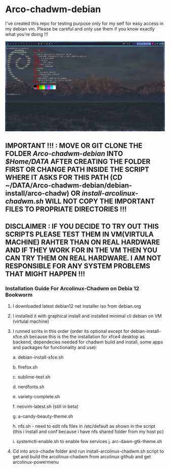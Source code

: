 # Arco-chadwm-debian
I've created this repo for testing purpose only for my self for easy access in my debian vm. 
Please be careful and only use them if you know exactly what you're doing !!!

![image](https://github.com/bojanstrkovski-21/Arco-chadwm-debian/blob/master/chadwm-debian.png)

## IMPORTANT !!! : MOVE OR GIT CLONE THE FOLDER  _Arco-chadwm-debian_  INTO  _$Home/DATA_ AFTER CREATING THE FOLDER FIRST OR CHANGE PATH INSIDE THE SCRIPT WHERE IT ASKS FOR THIS PATH (CD ~/DATA/Arco-chadwm-debian/debian-install/arco-chadw) OR *install-arcolinux-chadwm.sh* WILL NOT COPY THE IMPORTANT FILES TO PROPRIATE DIRECTORIES !!!

## DISCLAIMER : IF YOU DECIDE TO TRY OUT THIS SCRIPTS PLEASE TEST THEM IN VM(VIRTULA MACHINE) RAHTER THAN ON REAL HARDWARE AND IF THEY WORK FOR IN THE VM THEN YOU CAN TRY THEM ON REAL HARDWARE. I AM NOT RESPONSIBLE FOR ANY SYSTEM PROBLEMS THAT MIGHT HAPPEN !!!

### Installation Guide For Arcolinux-Chadwm on Debia 12 Bookworm

  1. I downloaded latest debian12 net installer iso from debian.org
  2. I installed it with graphical install and installed minimal cli debian on VM (virtulal machine)
  3. I runned scrits in this order (order its optional except for debian-install-xfce.sh because this is the the installation for xfce4 desktop as backend, dependecies needed for chadwm build and install, some apps and packages for functionality and use):

      a. debian-install-xfce.sh
  
      b. firefox.sh
  
      c. sublime-text.sh
  
      d. nerdfonts.sh
  
      e. variety-complete.sh
  
      f. neovim-latest.sh (still in beta)
  
      g. a-candy-beauty-theme.sh
  
      h. nfs.sh - need to edit nfs files in /etc/default as shown in the script (this i install and conf because i have nfs shared folder from my host pc)
  
      i. systemctl-enable.sh to enable few services
      j. arc-dawn-gtk-theme.sh
  
  5. Cd into arco-chadw folder and run install-arcolinux-chadwm.sh script to get and build the arcolinux-chadwm from arcolinux github and get arcolinux-powermenu


